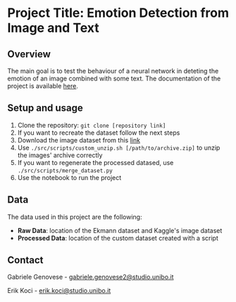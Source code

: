# Project Title: Emotion Detection from Image and Text

## Overview
The main goal is to test the behaviour of a neural network in deteting the emotion of an image combined with some text.
The documentation of the project is available [here](https://emotion-detection-from-image-and-text-gabrigeno-0342883c89cf315.gitlab.io/main.pdf).

## Setup and usage
1. Clone the repository: `git clone [repository link]`
2. If you want to recreate the dataset follow the next steps
3. Download the image dataset from this [link](https://www.kaggle.com/datasets/msambare/fer2013?resource=download)
4. Use `./src/scripts/custom_unzip.sh [/path/to/archive.zip]` to unzip the images' archive correctly
5. If you want to regenerate the processed datased, use `./src/scripts/merge_dataset.py`
6. Use the notebook to run the project

## Data
The data used in this project are the following:
- **Raw Data**: location of the Ekmann dataset and Kaggle's image dataset
- **Processed Data**: location of the custom dataset created with a script

## Contact
Gabriele Genovese - gabriele.genovese2@studio.unibo.it

Erik Koci - erik.koci@studio.unibo.it
